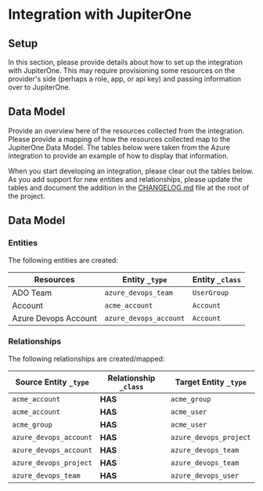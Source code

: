 # Integration with JupiterOne

## Setup

In this section, please provide details about how to set up the integration with
JupiterOne. This may require provisioning some resources on the provider's side
(perhaps a role, app, or api key) and passing information over to JupiterOne.

## Data Model

Provide an overview here of the resources collected from the integration. Please
provide a mapping of how the resources collected map to the JupiterOne Data
Model. The tables below were taken from the Azure integration to provide an
example of how to display that information.

When you start developing an integration, please clear out the tables below. As
you add support for new entities and relationships, please update the tables and
document the addition in the [CHANGELOG.md](../CHANGELOG.md) file at the root of
the project.

<!-- {J1_DOCUMENTATION_MARKER_START} -->
<!--
********************************************************************************
NOTE: ALL OF THE FOLLOWING DOCUMENTATION IS GENERATED USING THE
"j1-integration document" COMMAND. DO NOT EDIT BY HAND! PLEASE SEE THE DEVELOPER
DOCUMENTATION FOR USAGE INFORMATION:

https://github.com/JupiterOne/sdk/blob/master/docs/integrations/development.md
********************************************************************************
-->

## Data Model

### Entities

The following entities are created:

| Resources            | Entity `_type`         | Entity `_class` |
| -------------------- | ---------------------- | --------------- |
| ADO Team             | `azure_devops_team`    | `UserGroup`     |
| Account              | `acme_account`         | `Account`       |
| Azure Devops Account | `azure_devops_account` | `Account`       |

### Relationships

The following relationships are created/mapped:

| Source Entity `_type`  | Relationship `_class` | Target Entity `_type`  |
| ---------------------- | --------------------- | ---------------------- |
| `acme_account`         | **HAS**               | `acme_group`           |
| `acme_account`         | **HAS**               | `acme_user`            |
| `acme_group`           | **HAS**               | `acme_user`            |
| `azure_devops_account` | **HAS**               | `azure_devops_project` |
| `azure_devops_account` | **HAS**               | `azure_devops_team`    |
| `azure_devops_project` | **HAS**               | `azure_devops_team`    |
| `azure_devops_team`    | **HAS**               | `azure_devops_user`    |

<!--
********************************************************************************
END OF GENERATED DOCUMENTATION AFTER BELOW MARKER
********************************************************************************
-->
<!-- {J1_DOCUMENTATION_MARKER_END} -->
